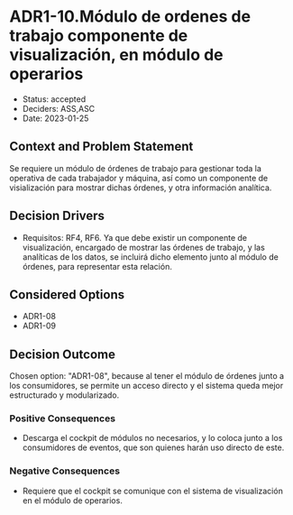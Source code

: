 # ADR1-10.Módulo de ordenes de trabajo componente de visualización, en módulo de operarios

* Status: accepted
* Deciders: ASS,ASC
* Date: 2023-01-25

## Context and Problem Statement

Se requiere un módulo de órdenes de trabajo para gestionar toda la operativa de cada trabajador y máquina, así como un componente de visialización para mostrar dichas órdenes, y otra información analítica.

## Decision Drivers

* Requisitos: RF4, RF6. Ya que debe existir un componente de visualización, encargado de mostrar las órdenes de trabajo, y las analíticas de los datos, se incluirá dicho elemento junto al módulo de órdenes, para representar esta relación.

## Considered Options

* ADR1-08
* ADR1-09

## Decision Outcome

Chosen option: "ADR1-08", because al tener el módulo de órdenes junto a los consumidores, se permite un acceso directo y el sistema queda mejor estructurado y modularizado.

### Positive Consequences

* Descarga el cockpit de módulos no necesarios, y lo coloca junto a los consumidores de eventos, que son quienes harán uso directo de este.

### Negative Consequences

* Requiere que el cockpit se comunique con el sistema de visualización en el módulo de operarios.
